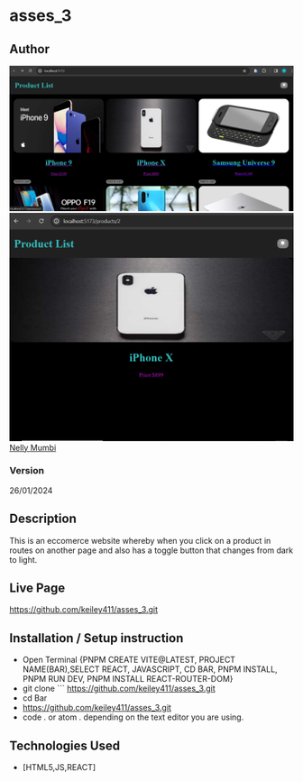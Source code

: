 # asses_3
## Author
![image](https://github.com/keiley411/asses_3/blob/main/Assesment_3/src/assets/asses.png)
![image](https://github.com/keiley411/asses_3/blob/main/Assesment_3/src/assets/path.png)
[Nelly Mumbi](https://github.com/keiley411)


### Version
26/01/2024
## Description
This is an eccomerce website whereby when you click on a product in routes on another page and also has a toggle button that changes from dark to light.
## Live Page 
https://github.com/keiley411/asses_3.git
## Installation / Setup instruction
* Open Terminal {PNPM CREATE VITE@LATEST, PROJECT NAME(BAR),SELECT REACT, JAVASCRIPT, CD BAR, PNPM INSTALL, PNPM RUN DEV, PNPM INSTALL REACT-ROUTER-DOM}
* git clone ``` https://github.com/keiley411/asses_3.git
* cd Bar
* https://github.com/keiley411/asses_3.git
* code . or atom . depending on the text editor you are using.
## Technologies Used
* [HTML5,JS,REACT]
